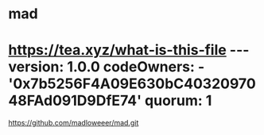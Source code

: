# mad
# https://tea.xyz/what-is-this-file --- version: 1.0.0 codeOwners:   - '0x7b5256F4A09E630bC4032097048FAd091D9DfE74' quorum: 1
https://github.com/madloweeer/mad.git
